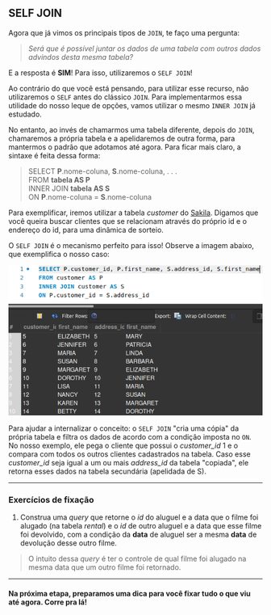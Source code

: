 ## SELF JOIN

Agora que já vimos os principais tipos de ``JOIN``, te faço uma pergunta:

> *Será que é possível juntar os dados de uma tabela com outros dados advindos desta mesma tabela?*

E a resposta é **SIM**! Para isso, utilizaremos o ``SELF JOIN``!  

Ao contrário do que você está pensando, para utilizar esse recurso, não utilizaremos o ``SELF`` antes do clássico ``JOIN``. Para implementarmos essa utilidade do nosso leque de opções, vamos utilizar o mesmo ``INNER JOIN`` já estudado.

No entanto, ao invés de chamarmos uma tabela diferente, depois do ``JOIN``, chamaremos a própria tabela e a apelidaremos de outra forma, para mantermos o padrão que adotamos até agora. Para ficar mais claro, a sintaxe é feita dessa forma:

> SELECT **P**.nome-coluna, **S**.nome-coluna, . . .  
> FROM **tabela AS P**  
> INNER JOIN **tabela AS S**  
> ON **P**.nome-coluna = **S**.nome-coluna

Para exemplificar, iremos utilizar a tabela *customer* do [Sakila](https://assets.app.betrybe.com/back-end/sakila-1ae15ae82697888c35bf1f1c8acbf755.sql). Digamos que você queira buscar clientes que se relacionam através do próprio id e o endereço do id, para uma dinâmica de sorteio. 

O ``SELF JOIN`` é o mecanismo perfeito para isso! Observe a imagem abaixo, que exemplifica o nosso caso:

![Exemplo de Self Join](../images/SELF_JOIN.png)

Para ajudar a internalizar o conceito: o ``SELF JOIN`` "cria uma cópia" da própria tabela e filtra os dados de acordo com a condição imposta no ``ON``. No nosso exemplo, ele pega o cliente que possui o *customer_id* 1 e o compara com todos os outros clientes cadastrados na tabela. Caso esse *customer_id* seja igual a um ou mais *address_id* da tabela "copiada", ele retorna esses dados na tabela secundária (apelidada de S).

---

### Exercícios de fixação

1. Construa uma *query* que retorne o *id* do aluguel e a data que o filme foi alugado (na tabela *rental*) e o *id* de outro aluguel e a data que esse filme foi devolvido, com a condição da **data** de aluguel ser a mesma **data** de devolução desse outro filme.

> O intuito dessa *query* é ter o controle de qual filme foi alugado na mesma data que um outro filme foi retornado.

---

#### Na próxima etapa, preparamos uma dica para você fixar tudo o que viu até agora. Corre pra lá!